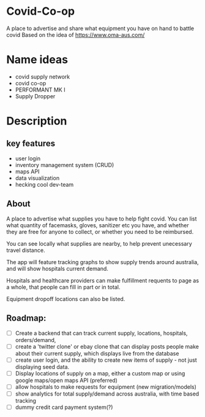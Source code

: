 # Covid-Co-op
A place to advertise and share what equipment you have on hand to battle covid
Based on the idea of https://www.oma-aus.com/

# Name ideas
- covid supply network
- covid co-op
- PERFORMANT MK I
- Supply Dropper

# Description
## key features 
- user login
- inventory management system (CRUD) 
- maps API
- data visualization
- hecking cool dev-team

## About
A place to advertise what supplies you have to help fight covid. You can list what quantity of facemasks, gloves, sanitizer etc you have, and whether they are free for anyone to collect, or whether you need to be reimbursed. 

You can see locally what supplies are nearby, to help prevent unecessary travel distance. 

The app will feature tracking graphs to show supply trends around australia, and will show hospitals current demand. 

Hospitals and healthcare providers can make fulfillment requents to page as a whole, that people can fill in part or in total. 

Equipment dropoff locations can also be listed.

## Roadmap:
- [ ] Create a backend that can track current supply, locations, hospitals, orders/demand,
- [ ] create a 'twitter clone' or ebay clone that can display posts people make about their current supply, which displays live from the database
- [ ] create user login, and the ability to create new items of supply - not just displaying seed data. 
- [ ] Display locations of supply on a map, either a custom map or using google maps/open maps API (preferred)
- [ ] allow hospitals to make requests for equipment (new migration/models)
- [ ] show analytics for total supply/demand across australia, with time based tracking
- [ ] dummy credit card payment system(?)

